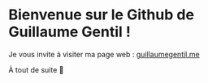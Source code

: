 # Bienvenue sur le Github de Guillaume Gentil !

Je vous invite à visiter ma page web : [guillaumegentil.me](https://guillaumegentil.me/)

À tout de suite :wave:
